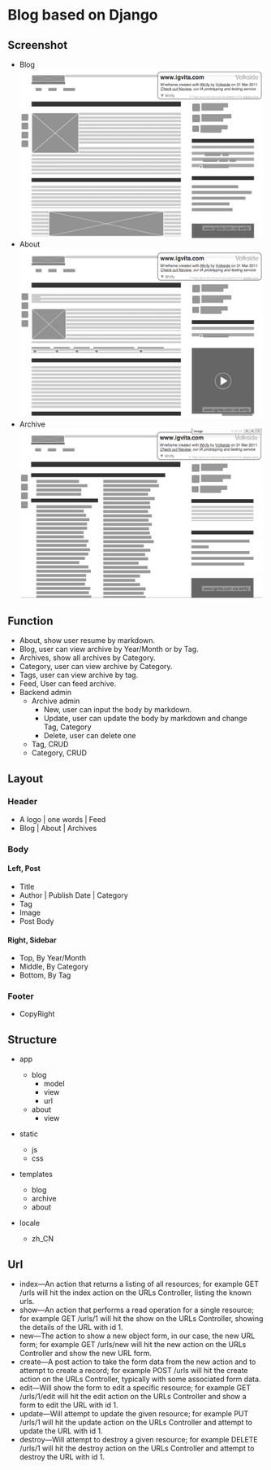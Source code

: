 Blog based on Django
====

Screenshot
----
+ Blog
![Blog](./blog.png)
+ About
![About](./about.png)
+ Archive
![About](./archive.png)

Function
----
+ About, show user resume by markdown.
+ Blog, user can view archive by Year/Month or by Tag.
+ Archives, show all archives by Category.
+ Category, user can view archive by Category. 
+ Tags, user can view archive by tag.
+ Feed, User can feed archive.
+ Backend admin
  + Archive admin
    + New, user can input the body by markdown.
    + Update, user can update the body by markdown and change Tag, Category
    + Delete, user can delete one 
  + Tag, CRUD
  + Category, CRUD

Layout
----

### Header
+ A logo | one words | Feed  
+ Blog | About | Archives

### Body
#### Left, Post 
+ Title  
+ Author | Publish Date | Category  
+ Tag  
+ Image  
+ Post Body

#### Right, Sidebar

+ Top, By Year/Month
+ Middle, By Category
+ Bottom, By Tag

### Footer
+ CopyRight 

Structure
----
+ app
    + blog
        + model
        + view
        + url
    + about
        + view
    
+ static
    + js
    + css
  
+ templates
    + blog
    + archive
    + about
  
+ locale
    + zh_CN
    
Url
----
+ index—An action that returns a listing of all resources; for example GET /urls will hit the index action on the URLs Controller, listing the known urls.
+ show—An action that performs a read operation for a single resource; for example GET /urls/1 will hit the show on the URLs Controller, showing the details of the URL with id 1.
+ new—The action to show a new object form, in our case, the new URL form; for example GET /urls/new will hit the new action on the URLs Controller and show the new URL form.
+ create—A post action to take the form data from the new action and to attempt to create a record; for example POST /urls will hit the create action on the URLs Controller, typically with some associated form data.
+ edit—Will show the form to edit a specific resource; for example GET /urls/1/edit will hit the edit action on the URLs Controller and show a form to edit the URL with id 1.
+ update—Will attempt to update the given resource; for example PUT /urls/1 will hit the update action on the URLs Controller and attempt to update the URL with id 1.
+ destroy—Will attempt to destroy a given resource; for example DELETE /urls/1 will hit the destroy action on the URLs Controller and attempt to destroy the URL with id 1.